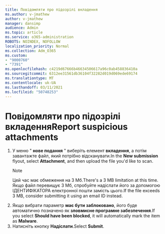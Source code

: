 ```yaml
---
title: Повідомляти про підозрілі вкладення
ms.author: v-jmathew
author: v-jmathew
manager: dansimp
audience: Admin
ms.topic: article
ms.service: o365-administration
ROBOTS: NOINDEX, NOFOLLOW
localization_priority: Normal
ms.collection: Adm_O365
ms.custom:
- "9000760"
- "7391"
ms.openlocfilehash: c4219d67666b46634506617a96c0ab458836410a
ms.sourcegitcommit: 6312ee31561db36104f32282d019d069ede69174
ms.translationtype: MT
ms.contentlocale: uk-UA
ms.lasthandoff: 03/11/2021
ms.locfileid: "50748253"
---
```

# <a name="report-suspicious-attachments"></a><span data-ttu-id="e7ff0-102">Повідомляти про підозрілі вкладення</span><span class="sxs-lookup"><span data-stu-id="e7ff0-102">Report suspicious attachments</span></span>

1. <span data-ttu-id="e7ff0-103">У меню " **нове подання** " виберіть елемент **вкладення**, а потім завантажте файл, який потрібно відсканувати.</span><span class="sxs-lookup"><span data-stu-id="e7ff0-103">In the **New submission** flyout, select **Attachment**, and then upload the file you'd like to scan.</span></span>
    > [!NOTE]
    > <span data-ttu-id="e7ff0-104">Цей час має обмеження на 3 Мб.</span><span class="sxs-lookup"><span data-stu-id="e7ff0-104">There's a 3 MB limitation at this time.</span></span> <span data-ttu-id="e7ff0-105">Якщо файл перевищує 3 Мб, спробуйте надіслати його за допомогою ІДЕНТИФІКАТОРА електронної пошти замість цього.</span><span class="sxs-lookup"><span data-stu-id="e7ff0-105">If the file exceeds 3 MB, consider submitting it using an email ID instead.</span></span>
2. <span data-ttu-id="e7ff0-106">Якщо вибрати параметр **має бути заблоковано**, його буде автоматично позначено як **зловмисне програмне забезпечення**.</span><span class="sxs-lookup"><span data-stu-id="e7ff0-106">If you select **Should have been blocked**, it will automatically mark the item as **Malware**.</span></span>
3. <span data-ttu-id="e7ff0-107">Натисніть кнопку **Надіслати**.</span><span class="sxs-lookup"><span data-stu-id="e7ff0-107">Select **Submit**.</span></span>
